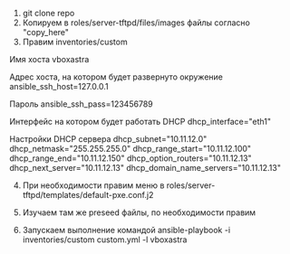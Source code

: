 1. git clone repo
2. Копируем в roles/server-tftpd/files/images файлы согласно "copy_here"
3. Правим inventories/custom

Имя хоста
vboxastra

Адрес хоста, на котором будет развернуто окружение
ansible_ssh_host=127.0.0.1

Пароль
ansible_ssh_pass=123456789

Интерфейс на котором будет работать DHCP
dhcp_interface="eth1"

Настройки DHCP сервера
dhcp_subnet="10.11.12.0"
dhcp_netmask="255.255.255.0"
dhcp_range_start="10.11.12.100"
dhcp_range_end="10.11.12.150"
dhcp_option_routers="10.11.12.13"
dhcp_next_server="10.11.12.13"
dhcp_domain_name_servers="10.11.12.13"

4. При необходимости правим меню в roles/server-tftpd/templates/default-pxe.conf.j2

5. Изучаем там же preseed файлы, по необходимости правим

6. Запускаем выполнение командой
ansible-playbook -i inventories/custom custom.yml -l vboxastra
